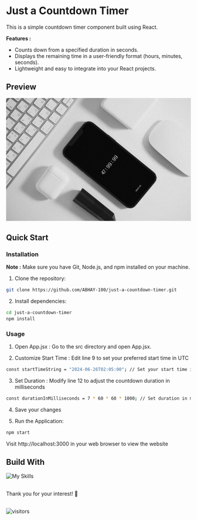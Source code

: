 # Just a Countdown Timer

This is a simple countdown timer component built using React. 

**Features :**

* Counts down from a specified duration in seconds.
* Displays the remaining time in a user-friendly format (hours, minutes, seconds).
* Lightweight and easy to integrate into your React projects.

## Preview

[![countdown](public/assets/countdown-mockup.png)](https://github.com/ABHAY-100/just-a-countdown-timer)

## Quick Start

### Installation
**Note :** Make sure you have Git, Node.js, and npm installed on your machine.

1. Clone the repository:

```bash
git clone https://github.com/ABHAY-100/just-a-countdown-timer.git
```

2. Install dependencies:
```bash
cd just-a-countdown-timer
npm install
```

### Usage

1. Open App.jsx : Go to the src directory and open App.jsx.
   
2. Customize Start Time : Edit line 9 to set your preferred start time in UTC
``` bash
const startTimeString = "2024-06-26T02:05:00"; // Set your start time in UTC
```

3. Set Duration : Modify line 12 to adjust the countdown duration in milliseconds
```bash
const durationInMilliseconds = 7 * 60 * 60 * 1000; // Set duration in milliseconds
```

4. Save your changes

5. Run the Application:
```bash
npm start
```
Visit http://localhost:3000 in your web browser to view the website

## Build With
![My Skills](https://skillicons.dev/icons?i=js,html,css,react)

<br/>
Thank you for your interest! 🤝
<br/><br/>

![visitors](https://visitor-badge.laobi.icu/badge?page_id=ABHAY-100.just-a-countdown-timer)
